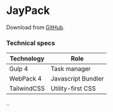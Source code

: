 # JayPack

Download from [GitHub](https://github.com/jaybox325/jaypack).

### Technical specs
| Technology               | Role                                  |
|--------------------------|---------------------------------------|
| Gulp 4                   | Task manager                          |
| WebPack 4                | Javascript Bundler                    |
| TailwindCSS              | Utility-first CSS                     |
..

